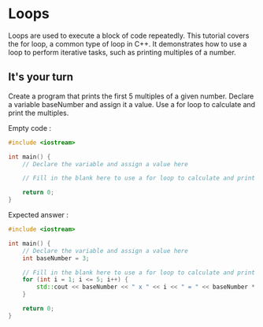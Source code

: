 # Loops

Loops are used to execute a block of code repeatedly. This tutorial covers the for loop, a common type of loop in C++. It demonstrates how to use a loop to perform iterative tasks, such as printing multiples of a number.

## It's your turn

Create a program that prints the first 5 multiples of a given number. Declare a variable baseNumber and assign it a value. Use a for loop to calculate and print the multiples.

Empty code :
```cpp
#include <iostream>

int main() {
    // Declare the variable and assign a value here

    // Fill in the blank here to use a for loop to calculate and print the multiples

    return 0;
}
```

Expected answer : 
```cpp
#include <iostream>

int main() {
    // Declare the variable and assign a value here
    int baseNumber = 3;

    // Fill in the blank here to use a for loop to calculate and print the multiples
    for (int i = 1; i <= 5; i++) {
        std::cout << baseNumber << " x " << i << " = " << baseNumber * i << std::endl;
    }

    return 0;
}
```